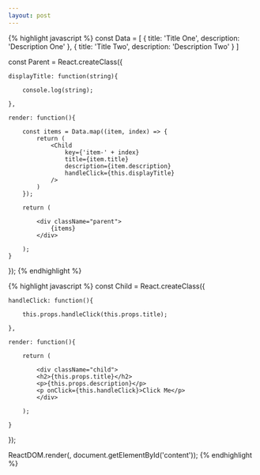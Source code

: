 ```yaml
---
layout: post
---
```


{% highlight javascript %}
const Data = [
	{
		title: 'Title One',
		description: 'Description One'
	},
	{
		title: 'Title Two',
		description: 'Description Two'
	}
]

const Parent = React.createClass({

	displayTitle: function(string){

		console.log(string);

	},

	render: function(){
		
		const items = Data.map((item, index) => {
			return (
				<Child
					key={'item-' + index}
					title={item.title}
					description={item.description}
					handleClick={this.displayTitle}
				/>
			)
		});

		return (
		
			<div className="parent">
				{items}
			</div>

		);
	}

});
{% endhighlight %}

{% highlight javascript %}
const Child = React.createClass({

	handleClick: function(){

		this.props.handleClick(this.props.title);

	},

	render: function(){

		return (

			<div className="child">
			<h2>{this.props.title}</h2>
			<p>{this.props.description}</p>
			<p onClick={this.handleClick}>Click Me</p>
			</div>

		);

	}

});

ReactDOM.render(<Parent />, document.getElementById('content'));
{% endhighlight %}
